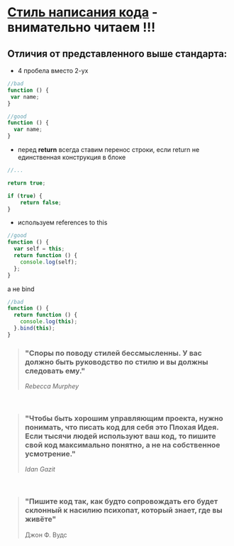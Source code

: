 # [Стиль написания кода](https://github.com/airbnb/javascript/tree/es5-deprecated/es5 "Airbnb JavaScript Style Guide() {") - внимательно читаем !!!

## Отличия от представленного выше стандарта:
- 4 пробела вместо 2-ух
```javascript
//bad
function () {
 var name;
}
```
```javascript
//good
function () {
  var name;
}
```

- перед **return** всегда ставим перенос строки, если return не единственная конструкция в блоке
```javascript
//...

return true;
```
```javascript
if (true) {
    return false;
}
```
- используем references to this
```javascript
//good
function () {
  var self = this;
  return function () {
    console.log(self);
  };
}
```
а не bind
```javascript
//bad
function () {
  return function () {
    console.log(this);
  }.bind(this);
}
```


> ### "Споры по поводу стилей бессмысленны. У вас должно быть руководство по стилю и вы должны следовать ему."
>_Rebecca_ _Murphey_

&nbsp;

> ### "Чтобы быть хорошим управляющим проекта, нужно понимать, что писать код для себя это Плохая Идея. Если тысячи людей используют ваш код, то пишите свой код максимально понятно, а не на собственное усмотрение."
>_Idan_ _Gazit_

&nbsp;

> ###  "Пишите код так, как будто сопровождать его будет склонный к насилию психопат, который знает, где вы живёте"
>Джон Ф. Вудс
